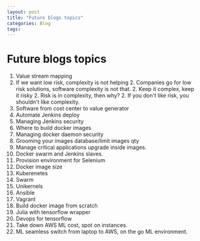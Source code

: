 ```yaml
---
layout: post
title: "Future blogs topics"
categories: Blog
tags: 
---
```


# Future blogs topics #

1. Value stream mapping
1. If we want low risk, complexity is not helping
	2. Companies go for low risk solutions, software complexity is not that.
	2. Keep it complex, keep it risky
	2. Risk is in complexity, then why?
	2. If you don't like risk, you shouldn't like complexity.
1. Software from cost center to value generator
1. Automate Jenkins deploy
1. Managing Jenkins security
1. Where to build docker images
1. Managing docker daemon security
1. Grooming your images database/limit images qty
1. Manage critical applications upgrade inside images.
1. Docker swarm and Jenkins slaves.
1. Provision environment for Selenium
1. Docker image size
1. Kuberenetes
1. Swarm
1. Unikernels
1. Ansible
1. Vagrant
1. Build docker image from scratch
1. Julia with tensorflow wrapper
18. Devops for tensorflow
18. Take down AWS ML cost, spot on instances.
18. ML seamless switch from laptop to AWS, on the go ML environment.
